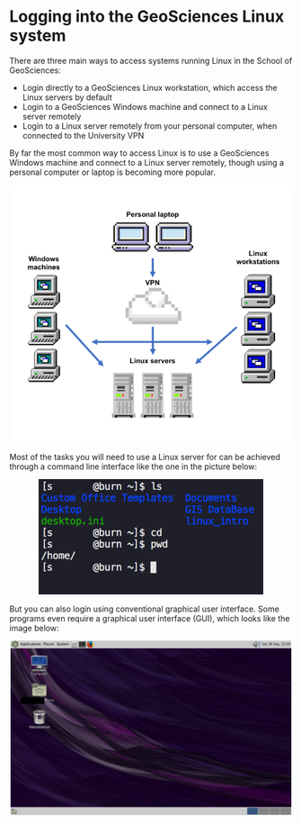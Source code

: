 # Logging into the GeoSciences Linux system

There are three main ways to access systems running Linux in the School of GeoSciences:

- Login directly to a GeoSciences Linux workstation, which access the Linux servers by default
- Login to a GeoSciences Windows machine and connect to a Linux server remotely
- Login to a Linux server remotely from your personal computer, when connected to the University VPN

By far the most common way to access Linux is to use a GeoSciences Windows machine and connect to a Linux server remotely, though using a personal computer or laptop is becoming more popular.

<center> <img src="../img/net_struc.png" style="width: 500px;"/> </center>

Most of the tasks you will need to use a Linux server for can be achieved through a command line interface like the one in the picture below:

<center> <img src="../img/cli.png" style="width: 400px;"/> </center>

But you can also login using conventional graphical user interface. Some programs even require a graphical user interface (GUI), which looks like the image below:

<center> <img src="../img/gui.png" style="width: 500px;"/> </center>
